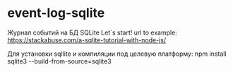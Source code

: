 # event-log-sqlite
Журнал событий на БД SQLite
Let`s start!
url to example: https://stackabuse.com/a-sqlite-tutorial-with-node-js/

Для установки sqllite и компиляции под целевую платформу:
npm install sqlite3 --build-from-source=sqlite3

